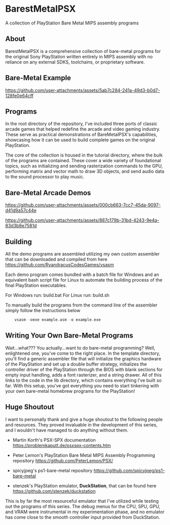 # BarestMetalPSX
A collection of PlayStation Bare Metal MIPS assembly programs
## About
BarestMetalPSX is a comprehensive collection of bare-metal programs for the original Sony PlayStation 
written entirely in MIPS assembly with no reliance on any external SDKS, toolchains, or proprietary software.

## Bare-Metal Example 

https://github.com/user-attachments/assets/5ab7c284-241a-49d3-b0d7-128fe0e64cff

## Programs
In the root directory of the repository, I've included three ports of classic arcade games that helped redefine the 
arcade and video gaming industry. These serve as practical demonstrations of BareMetalPSX's capabilities, showcasing 
how it can be used to build complete games on the original PlayStation.

The core of the collection is housed in the tutorial directory, where the bulk of the programs are contained. These cover 
a wide variety of foundational topics, such as initializing and sending rasterization commands to the GPU, performing matrix and 
vector math to draw 3D objects, and send audio data to the sound processor to play music.

## Bare-Metal Arcade Demos
https://github.com/user-attachments/assets/000cb663-7cc7-45da-9097-d41d9a57c44e

https://github.com/user-attachments/assets/887c179b-31bd-4243-9e4a-83d3b8e7581d

## Building
All the demo programs are assembled utilizing my own custom assembler 
that can be downloaded and compiled from here https://github.com/RyandracusCodesGames/vsasm

Each demo program comes bundled with a batch file for Windows and an equivalent bash script file for Linux
to automate the building process of the final PlayStation executables. 

For Windows run: build.bat 
For Linux run: build.sh 

To manually build the programs from the command line of the assembler simply follow the instructions below 

```c
	vsasm -oexe example.asm -o example.exe 
```

## Writing Your Own Bare-Metal Programs
Wait...what??? You actually...want to do bare-metal programming? Well, enlightened one, you've come to the right place. In the 
template directory, you'll find a generic assembler file that will initialize the graphics hardware of the 
PlayStation and set up a double buffer strategy, initializes the controller driver of the PlayStation through the BIOS 
with blank sections for empty input handling, adds a font rasterizer, and a string drawer. All of this links to the code in the lib directory, 
which contains everything I’ve built so far. With this setup, you’ve got everything you need to start tinkering with your own bare-metal homebrew programs 
for the PlayStation!

## Huge Shoutout
I want to personally thank and give a huge shoutout to the following people and resources. They proved invaluable in the development of this series, and 
I wouldn't have managed to do anything without them.

* Martin Korth's PSX-SPX documentation
https://problemkaputt.de/psxspx-contents.htm

* Peter Lemon's PlayStation Bare Metal MIPS Assembly Programming repository
https://github.com/PeterLemon/PSX/
* spicyjpeg's ps1-bare-metal repository
 https://github.com/spicyjpeg/ps1-bare-metal
* stenzek's PlayStation emulator, **DuckStation**, that can be found here https://github.com/stenzek/duckstation

This is by far the most resourceful emulator that I've utilized while testing out the programs of this series. The debug menus
for the CPU, SPU, GPU, and VRAM were instrumental in my experimentation phase, and no emulator has come close to the smooth controller 
input provided from DuckStation.
